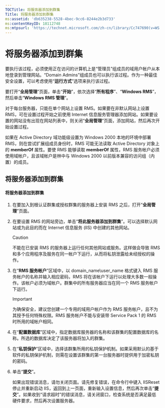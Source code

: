 ```yaml
---
TOCTitle: 将服务器添加到群集
Title: 将服务器添加到群集
ms:assetid: 'db635238-5528-4bec-9cc6-8244e2b3d733'
ms:contentKeyID: 18112748
ms:mtpsurl: 'https://technet.microsoft.com/zh-cn/library/Cc747690(v=WS.10)'
---
```


将服务器添加到群集
==================

要执行该过程，必须使用正在访问的计算机上是“管理员”组成员的域用户帐户从本地登录到管理网站。“Domain Admins”组成员也可以执行该过程。作为一种最佳安全设置，可以考虑使用“**运行方式**”选项来执行该过程。

要打开“**全局管理**”页面，单击“**开始**”，依次选择“**所有程序**”、“**Windows RMS**”，然后单击“**Windows RMS 管理**”。

对于每台服务器，只能在单个网站上设置 RMS。如果要在非默认网站上设置 RMS，可在设置过程开始之前使用 Internet 信息服务管理器添加网站。如果要设置的网站没有出现在网站列表中，则关闭“**全局管理**”页面，添加网站，然后再次开始设置过程。

如果在 Active Directory 域功能级设置为 Windows 2000 本地的环境中部署 RMS，则在尝试扩展组成员身份时，RMS 可能无法读取 Active Directory 对象上的 **memberOf** 属性。要使 RMS 能够读取 **memberOf** 属性，RMS 服务帐户必须使用域帐户，且该域帐户是林中与 Windows 2000 以前版本兼容的访问组（内置）的成员。

将服务器添加到群集
------------------

#### 将服务器添加到群集

1.  在要加入到根认证群集或授权群集的服务器上安装 RMS 之后，打开“**全局管理**”页面。

2.  在要设置 RMS 的网站旁边，单击“**将此服务器添加到群集**”。可以选择默认网站或为此目的而在 Internet 信息服务 (IIS) 中创建的其他网站。

    > [!CAUTION]
    > 不能在已安装 RMS 的服务器上运行任何其他网站或服务。这样做会导致 RMS 和多个应用程序及服务在同一帐户下运行，从而将私钥泄露给未经授权的操作。 

3.  在“**RMS 服务帐户**”区域中，以 domain\_name\\user\_name 格式键入 RMS 服务帐户的名称并输入相应密码，RMS 将在该帐户下运行以处理大多数一般操作。该帐户必须为域帐户。群集中的所有服务器应当在同一个 RMS 服务帐户下运行。

    > [!IMPORTANT]
    > 为确保安全，建议您创建一个专用的域用户帐户作为 RMS 服务帐户，且不为其授予任何特殊权限。RMS 服务帐户不能与安装带 Service Pack 1 的 RMS 时所用的域帐户相同。 

4.  在“**配置数据库**”区域中，指定数据库服务器的名称和该群集的配置数据库的名称。所选的数据库决定了该服务器将加入的群集。

5.  在“**私钥保护**”区域中，选择该群集所用的私钥保护机制。如果采用默认的基于软件的私钥保护机制，则需在设置该群集的第一台服务器时提供用于加密私钥的密码。

6.  单击“**提交**”。

    如果出现错误消息，请勿关闭页面。请先修复错误，在命令行中键入 IISReset 停止并重新启动 IIS，返回到上一页面，重新输入设置信息，然后再次单击“**提交**”。如果收到“请求超时”的错误消息，请关闭窗口，检查系统是否满足最低硬件要求，然后再次设置服务器。
